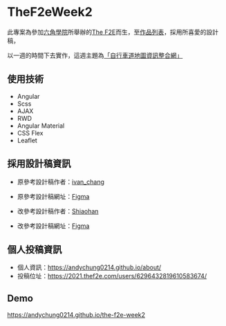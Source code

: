 # TheF2eWeek2

此專案為參加[六角學院](https://www.hexschool.com/)所舉辦的[The F2E](https://2021.thef2e.com/)而生，至[作品列表](https://2021.thef2e.com/works)，採用所喜愛的設計稿，

以一週的時間下去實作，這週主題為[「自行車道地圖資訊整合網」](https://andychung0214.github.io/the-f2e-week2)

## 使用技術

- Angular
- Scss
- AJAX
- RWD
- Angular Material
- CSS Flex
- Leaflet

## 採用設計稿資訊

- 原參考設計稿作者：[ivan_chang](https://youtu.be/hg8DsfV2rg8)
- 原參考設計稿網址：[Figma](https://www.figma.com/file/zr6I3wtfpg9jByJHWe6yKZ/The-F2E-Week-2?node-id=2%3A3)

- 改參考設計稿作者：[Shiaohan](https://www.behance.net/hsiaohan)
- 改參考設計稿網址：[Figma](https://www.figma.com/file/TbGIzJq0BU1DvUDrphrcWl/The-F2E-Week-02?node-id=2%3A3)

## 個人投稿資訊

- 個人資訊：https://andychung0214.github.io/about/
- 投稿位址：https://2021.thef2e.com/users/6296432819610583674/

## Demo

https://andychung0214.github.io/the-f2e-week2
